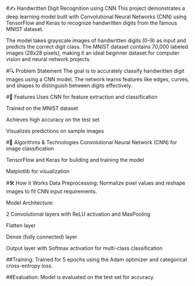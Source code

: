 #✍️ Handwritten Digit Recognition using CNN
This project demonstrates a deep learning model built with Convolutional Neural Networks (CNN) using TensorFlow and Keras to recognize handwritten digits from the famous MNIST dataset.

The model takes grayscale images of handwritten digits (0–9) as input and predicts the correct digit class. The MNIST dataset contains 70,000 labeled images (28x28 pixels), making it an ideal beginner dataset for computer vision and neural network projects.

#🔍 Problem Statement
The goal is to accurately classify handwritten digit images using a CNN model. The network learns features like edges, curves, and shapes to distinguish between digits effectively.

#🚀 Features
Uses CNN for feature extraction and classification

Trained on the MNIST dataset

Achieves high accuracy on the test set

Visualizes predictions on sample images

#🧠 Algorithms & Technologies
Convolutional Neural Network (CNN) for image classification

TensorFlow and Keras for building and training the model

Matplotlib for visualization

#🛠️ How it Works
Data Preprocessing:
Normalize pixel values and reshape images to fit CNN input requirements.

Model Architecture:

2 Convolutional layers with ReLU activation and MaxPooling

Flatten layer

Dense (fully connected) layer

Output layer with Softmax activation for multi-class classification

##Training:
Trained for 5 epochs using the Adam optimizer and categorical cross-entropy loss.

##Evaluation:
Model is evaluated on the test set for accuracy.
